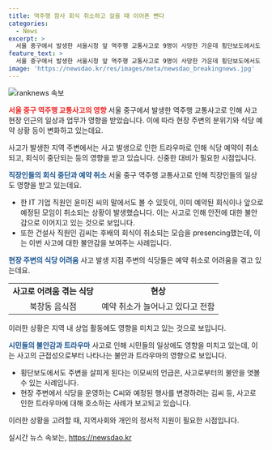 ```yaml
---
title: 역주행 참사 회식 취소하고 걸을 때 이어폰 뺀다
categories:
  - News
excerpt: >
  서울 중구에서 발생한 서울시청 앞 역주행 교통사고로 9명이 사망한 가운데 횡단보도에서도 주변을 살피게 되는 등 시민들의 불안과 공포가 확산되고 있다. 이로 인해 직장인들의 회식이 중단되고 식당 예약이 취소되는 등 현장 인근의 일상에 영향을 미치고 있다. 또한 사고의 영향으로 트라우마를 호소하는 사람들도 등장하고 있다. 이에 따라 현장 주변의 사업체들은 큰 어려움을 겪고 있으며, 시민들은 안전에 대한 우려로 일상 생활에 변화를 보이고 있다.
feature_text: >
  서울 중구에서 발생한 서울시청 앞 역주행 교통사고로 9명이 사망한 가운데 횡단보도에서도 주변을 살피게 되는 등 시민들의 불안과 공포가 확산되고 있다. 이로 인해 직장인들의 회식이 중단되고 식당 예약이 취소되는 등 현장 인근의 일상에 영향을 미치고 있다. 또한 사고의 영향으로 트라우마를 호소하는 사람들도 등장하고 있다. 이에 따라 현장 주변의 사업체들은 큰 어려움을 겪고 있으며, 시민들은 안전에 대한 우려로 일상 생활에 변화를 보이고 있다.
image: 'https://newsdao.kr/res/images/meta/newsdao_breakingnews.jpg'
---
```


<p><img src="https://newsdao.kr/res/images/meta/newsdao_breakingnews.jpg" alt="ranknews 속보" /></p>

<p><b><span style="color: #ee2323;">서울 중구 역주행 교통사고의 영향</span></b>
서울 중구에서 발생한 역주행 교통사고로 인해 사고 현장 인근의 일상과 업무가 영향을 받았습니다. 이에 따라 현장 주변의 분위기와 식당 예약 상황 등이 변화하고 있는데요.</p>

<p data-ke-size="size16">사고가 발생한 지역 주변에서는 사고 발생으로 인한 트라우마로 인해 식당 예약이 취소되고, 회식이 중단되는 등의 영향을 받고 있습니다. 신중한 대비가 필요한 시점입니다.</p>

<p><b><span style="color: #1a5490;">직장인들의 회식 중단과 예약 취소</span></b>
서울 중구 역주행 교통사고로 인해 직장인들의 일상도 영향을 받고 있는데요.</p>

<ul>
<li>한 IT 기업 직원인 윤미진 씨의 말에서도 볼 수 있듯이, 이미 예약된 회식이나 앞으로 예정된 모임이 취소되는 상황이 발생했습니다. 이는 사고로 인해 안전에 대한 불안감으로 이어지고 있는 것으로 보입니다.</li>
<li>또한 건설사 직원인 김씨는 후배의 회식이 취소되는 모습을 presencing했는데, 이는 이번 사고에 대한 불안감을 보여주는 사례입니다.</li>
</ul>

<p><b><span style="color: #1a5490;">현장 주변의 식당 어려움</span></b>
사고 발생 지점 주변의 식당들은 예약 취소로 어려움을 겪고 있는데요.</p>

<table style="width: 100%;">
<tbody>
<tr>
<td style="text-align: center; height: 17px;"><b>사고로 어려움 겪는 식당</b></td>
<td style="text-align: center; height: 17px;"><b>현상</b></td>
</tr>
<tr>
<td style="text-align: center;">북창동 음식점</td>
<td style="text-align: center;">예약 취소가 늘어나고 있다고 전함</td>
</tr>
</tbody>
</table>

<p>이러한 상황은 지역 내 상업 활동에도 영향을 미치고 있는 것으로 보입니다.</p>

<p><b><span style="color: #1a5490;">시민들의 불안감과 트라우마</span></b>
사고로 인해 시민들의 일상에도 영향을 미치고 있는데, 이는 사고의 근접성으로부터 나타나는 불안과 트라우마의 영향으로 보입니다.</p>

<ul>
<li>횡단보도에서도 주변을 살피게 된다는 이모씨의 언급은, 사고로부터의 불안을 엿볼 수 있는 사례입니다.</li>
<li>현장 주변에서 식당을 운영하는 C씨와 예정된 행사를 변경하려는 김씨 등, 사고로 인한 트라우마에 대해 호소하는 사례가 보고되고 있습니다.</li>
</ul>

<p>이러한 상황을 고려할 때, 지역사회와 개인의 정서적 지원이 필요한 시점입니다.</p>
실시간 뉴스 속보는, <a href="https://newsdao.kr" rel="dofollow">https://newsdao.kr</a>


